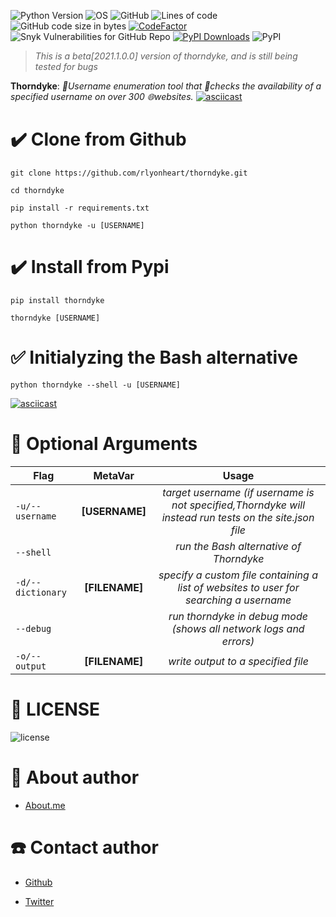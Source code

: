 ![Python Version](https://img.shields.io/badge/python-3.x-blue?style=flat&logo=python)
![OS](https://img.shields.io/badge/OS-GNU%2FLinux-red?style=flat&logo=linux)
![GitHub](https://img.shields.io/github/license/rlyonheart/thorndyke?style=flat&logo=pypi)
![Lines of code](https://img.shields.io/tokei/lines/github/rlyonheart/thorndyke?style=flat&logo=github)
![GitHub code size in bytes](https://img.shields.io/github/languages/code-size/rlyonheart/thorndyke?style=flat&logo=github)
[![CodeFactor](https://www.codefactor.io/repository/github/rlyonheart/thorndyke/badge)](https://www.codefactor.io/repository/github/rlyonheart/thorndyke)
![Snyk Vulnerabilities for GitHub Repo](https://img.shields.io/snyk/vulnerabilities/github/rlyonheart/thorndyke?style=flat&logo=pypi)
[![PyPI Downloads](https://pepy.tech/badge/thorndyke)](https://pepy.tech/project/thorndyke)
![PyPI](https://img.shields.io/pypi/v/thorndyke?style=flat&logo=pypi)

> *This is a beta[2021.1.0.0] version of thorndyke, and is still being tested for bugs*

**Thorndyke**: *👥Username enumeration tool that 🔎checks the availability of a specified username on over 300 🌐websites.*
[![asciicast](https://asciinema.org/a/449177.svg)](https://asciinema.org/a/449177)

# ✔️ Clone from Github

```
git clone https://github.com/rlyonheart/thorndyke.git
```

```
cd thorndyke
```

```
pip install -r requirements.txt
```

```
python thorndyke -u [USERNAME]
```

# ✔️ Install from Pypi

```
pip install thorndyke
```

```
thorndyke [USERNAME]
```

# ✅ Initialyzing the Bash alternative

```
python thorndyke --shell -u [USERNAME]
```
[![asciicast](https://asciinema.org/a/H53w6b1KRE7824xyO6VKUqF6c.svg)](https://asciinema.org/a/H53w6b1KRE7824xyO6VKUqF6c)

# 🔶 Optional Arguments
| Flag |MetaVar|Usage|
| ------------- |:----------------------:|:---------:|
| <code>-u/--username</code>      |   **[USERNAME]** |  *target username (if username is not specified,Thorndyke will instead run tests on the site.json file*  |
| <code>--shell</code>      |   |  *run the Bash alternative of Thorndyke*  |
| <code>-d/--dictionary</code>  | **[FILENAME]**   |  *specify a custom file containing a list of websites to user for searching a username*  |
| <code>--debug</code>  |    |  *run thorndyke in debug mode (shows all network logs and errors)*  |
| <code>-o/--output</code>  | **[FILENAME]**   |  *write output to a specified file*  |


# 📃 LICENSE
![license](https://user-images.githubusercontent.com/74001397/137917929-2f2cdb0c-4d1d-4e4b-9f0d-e01589e027b5.png)

# 👤 About author
* [About.me](https://about.me/rlyonheart)

# ☎️ Contact author
* [Github](https://github.com/rlyonheart)

* [Twitter](https://twitter.com/rly0nheart)
